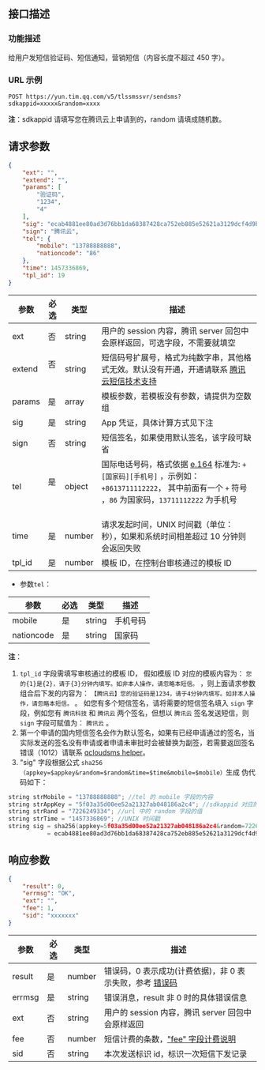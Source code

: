 ## 接口描述

### 功能描述

给用户发短信验证码、短信通知，营销短信（内容长度不超过 450 字）。

### URL 示例

`POST https://yun.tim.qq.com/v5/tlssmssvr/sendsms?sdkappid=xxxxx&random=xxxx`

**注**：sdkappid 请填写您在腾讯云上申请到的，random 请填成随机数。

## 请求参数

```json
{
    "ext": "",
    "extend": "",
    "params": [
        "验证码",
        "1234",
        "4"
    ],
    "sig": "ecab4881ee80ad3d76bb1da68387428ca752eb885e52621a3129dcf4d9bc4fd4",
    "sign": "腾讯云",
    "tel": {
        "mobile": "13788888888",
        "nationcode": "86"
    },
    "time": 1457336869,
    "tpl_id": 19
}
```

| 参数   | 必选 | 类型   | 描述                                                                                                                                                 |
|--------|------|--------|------------------------------------------------------------------------------------------------------------------------------------------------------|
| ext    | 否   | string | 用户的 session 内容，腾讯 server 回包中会原样返回，可选字段，不需要就填空                                                                            |
| extend | 否   | string | 短信码号扩展号，格式为纯数字串，其他格式无效。默认没有开通，开通请联系 [腾讯云短信技术支持](https://cloud.tencent.com/document/product/382/3773) |
| params | 是   | array  | 模板参数，若模板没有参数，请提供为空数组                                                                                                             |
| sig    | 是   | string | App 凭证，具体计算方式见下注                                                                                                                         |
| sign   | 否   | string | 短信签名，如果使用默认签名，该字段可缺省                                                                                                             |
| tel    | 是   | object | 国际电话号码，格式依据 [e.164](https://en.wikipedia.org/wiki/E.164) 标准为: `+[国家码][手机号]` ，示例如：`+8613711112222`， 其中前面有一个 `+` 符号 ，`86` 为国家码，`13711112222` 为手机号                                                            |
| time   | 是   | number | 请求发起时间，UNIX 时间戳（单位：秒），如果和系统时间相差超过 10 分钟则会返回失败                                                                    |
| tpl_id | 是   | number | 模板 ID，在控制台审核通过的模板 ID                                                                                                                   |

- 参数`tel`：

| 参数       | 必选 | 类型   | 描述     |
|------------|------|--------|----------|
| mobile     | 是   | string | 手机号码 |
| nationcode | 是   | string | 国家码   |

**注**：

1. `tpl_id` 字段需填写审核通过的模板 ID，
假如模版 ID 对应的模板内容为： `您的{1}是{2}，请于{3}分钟内填写。如非本人操作，请忽略本短信。` ，则上面请求参数组合后下发的内容为： `【腾讯云】您的验证码是1234，请于4分钟内填写。如非本人操作，请忽略本短信。` 。
如您有多个短信签名，请将需要的短信签名填入 `sign` 字段，例如您有 `腾讯科技` 和 `腾讯云` 两个签名，但想以 `腾讯云` 签名发送短信，则 `sign` 字段可赋值为： `腾讯云` 。
2. 第一个申请的国内短信签名会作为默认签名，如果有已经申请通过的签名，当实际发送的签名没有申请或者申请未审批时会被替换为副签，若需要返回签名错误（1012）请联系 [qcloudsms helper](https://cloud.tencent.com/document/product/382/3773)。
3. "sig" 字段根据公式 `sha256（appkey=$appkey&random=$random&time=$time&mobile=$mobile）`生成
伪代码如下：

```c++
string strMobile = "13788888888"; //tel 的 mobile 字段的内容
string strAppKey = "5f03a35d00ee52a21327ab048186a2c4"; //sdkappid 对应的 appkey，需要业务方高度保密
string strRand = "7226249334"; //url 中的 random 字段的值
string strTime = "1457336869"; //UNIX 时间戳
string sig = sha256(appkey=5f03a35d00ee52a21327ab048186a2c4&random=7226249334&time=1457336869&mobile=13788888888)
           = ecab4881ee80ad3d76bb1da68387428ca752eb885e52621a3129dcf4d9bc4fd4;
```

## 响应参数

```json
{
    "result": 0,
    "errmsg": "OK",
    "ext": "",
    "fee": 1,
    "sid": "xxxxxxx"
}
```

| 参数   | 必选 | 类型   | 描述                                                                                                                                                                                 |
|--------|------|--------|--------------------------------------------------------------------------------------------------------------------------------------------------------------------------------------|
| result | 是   | number | 错误码，0 表示成功(计费依据)，非 0 表示失败，参考 [错误码](https://cloud.tencent.com/document/product/382/3771)                                                                      |
| errmsg | 是   | string | 错误消息，result 非 0 时的具体错误信息                                                                                                                                               |
| ext    | 否   | string | 用户的 session 内容，腾讯 server 回包中会原样返回                                                                                                                                    |
| fee    | 否   | number | 短信计费的条数，["fee" 字段计费说明](https://cloud.tencent.com/document/product/382/9556#.E7.9F.AD.E4.BF.A1.E5.86.85.E5.AE.B9.E9.95.BF.E5.BA.A6.E8.AE.A1.E7.AE.97.E8.A7.84.E5.88.99) |
| sid    | 否   | string | 本次发送标识 id，标识一次短信下发记录                                                                                                                                                |

